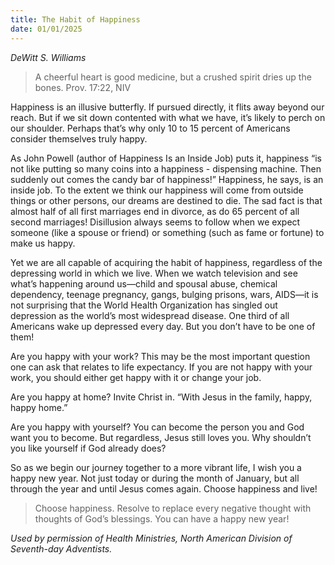 ```yaml
---
title: The Habit of Happiness
date: 01/01/2025
---
```


_DeWitt S. Williams_

> <p></p>
> A cheerful heart is good medicine, but a crushed spirit dries up the bones. Prov. 17:22, NIV

Happiness is an illusive butterfly. If pursued directly, it flits away beyond our reach. But if we sit down contented with what we have, it’s likely to perch on our shoulder. Perhaps that’s why only 10 to 15 percent of Americans consider themselves truly happy.

As John Powell (author of Happiness Is an Inside Job) puts it, happiness “is not like putting so many coins into a happiness - dispensing machine. Then suddenly out comes the candy bar of happiness!” Happiness, he says, is an inside job. To the extent we think our happiness will come from outside things or other persons, our dreams are destined to die. The sad fact is that almost half of all first marriages end in divorce, as do 65 percent of all second marriages! Disillusion always seems to follow when we expect someone (like a spouse or friend) or something (such as fame or fortune) to make us happy.

Yet we are all capable of acquiring the habit of happiness, regardless of the depressing world in which we live. When we watch television and see what’s happening around us—child and spousal abuse, chemical dependency, teenage pregnancy, gangs, bulging prisons, wars, AIDS—it is not surprising that the World Health Organization has singled out depression as the world’s most widespread disease. One third of all Americans wake up depressed every day. But you don’t have to be one of them!

Are you happy with your work? This may be the most important question one can ask that relates to life expectancy. If you are not happy with your work, you should either get happy with it or change your job.

Are you happy at home? Invite Christ in. “With Jesus in the family, happy, happy home.”

Are you happy with yourself? You can become the person you and God want you to become. But regardless, Jesus still loves you. Why shouldn’t you like yourself if God already does?

So as we begin our journey together to a more vibrant life, I wish you a happy new year. Not just today or during the month of January, but all through the year and until Jesus comes again. Choose happiness and live!

> <callout></callout>
> Choose happiness. Resolve to replace every negative thought with thoughts of God’s blessings. You can have a happy new year!

_Used by permission of Health Ministries, North American Division of Seventh-day Adventists._